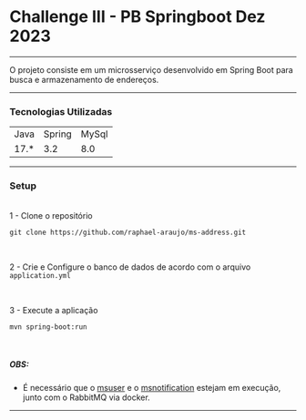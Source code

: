 # Challenge III - PB Springboot Dez 2023

-------------------------------------------------------------------------------------------------------

O projeto consiste em um microsserviço desenvolvido em Spring Boot para busca e armazenamento de endereços.

-------------------------------------------------------------------------------------------------------

### Tecnologias Utilizadas

<table>
  <tr>
    <td>Java</td>
    <td>Spring</td>
    <td>MySql</td>
  </tr>
  <tr>
    <td>17.*</td>
    <td>3.2</td>
    <td>8.0</td>
  </tr>
</table>

-------------------------------------------------------------------------------------------------------

### Setup

<br>
1 - Clone o repositório

```
git clone https://github.com/raphael-araujo/ms-address.git
```

<br>

2 - Crie e Configure o banco de dados de acordo com o arquivo `application.yml`

<br>

3 - Execute a aplicação

```
mvn spring-boot:run
```

<br>

##### OBS:

-  É necessário que o [msuser](https://github.com/raphael-araujo/ms-user) e
  o [msnotification](https://github.com/raphael-araujo/ms-notification) estejam em execução, junto com o RabbitMQ via
  docker.

-------------------------------------------------------------------------------------------------------